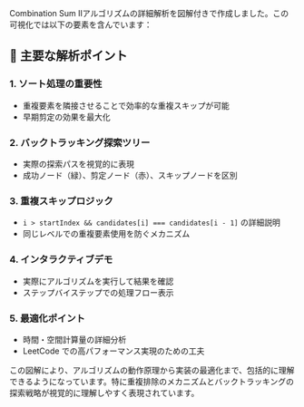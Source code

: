 Combination Sum IIアルゴリズムの詳細解析を図解付きで作成しました。この可視化では以下の要素を含んでいます：

## 🎯 主要な解析ポイント

### 1. **ソート処理の重要性**
- 重複要素を隣接させることで効率的な重複スキップが可能
- 早期剪定の効果を最大化

### 2. **バックトラッキング探索ツリー**
- 実際の探索パスを視覚的に表現
- 成功ノード（緑）、剪定ノード（赤）、スキップノードを区別

### 3. **重複スキップロジック**
- `i > startIndex && candidates[i] === candidates[i - 1]` の詳細説明
- 同じレベルでの重複要素使用を防ぐメカニズム

### 4. **インタラクティブデモ**
- 実際にアルゴリズムを実行して結果を確認
- ステップバイステップでの処理フロー表示

### 5. **最適化ポイント**
- 時間・空間計算量の詳細分析
- LeetCode での高パフォーマンス実現のための工夫

この図解により、アルゴリズムの動作原理から実装の最適化まで、包括的に理解できるようになっています。特に重複排除のメカニズムとバックトラッキングの探索戦略が視覚的に理解しやすく表現されています。